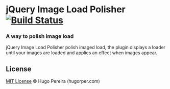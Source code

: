 # jQuery Image Load Polisher [![Build Status](https://secure.travis-ci.org/hugorper/jquery-image-load-polisher.svg?branch=master)](https://travis-ci.org/hugorper/jquery-image-load-polisher)

### A way to polish image load

jQuery Image Load Polisher polish imaged load, the plugin displays a loader until your images are loaded and applies an effect when images appear.


## License

[MIT License](http://hugorper.mit-license.org/) © Hugo Pereira (hugorper.com)
